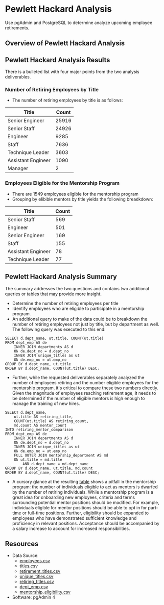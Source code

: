 # Pewlett Hackard Analysis
Use pgAdmin and PostgreSQL to determine analyze upcoming employee retirements.

## Overview of Pewlett Hackard Analysis

## Pewlett Hackard Analysis Results
There is a bulleted list with four major points from the two analysis deliverables.

### Number of Retiring Employees by Title
- The number of retiring employees by title is as follows:

| Title  | Count |
| ------------- | ------------- |
| Senior Engineer | 25916 |
| Senior Staff | 24926 |
| Engineer | 9285 |
| Staff | 7636 |
| Technique Leader | 3603 |
| Assistant Engineer | 1090 |
| Manager | 2 |

### Employees Eligible for the Mentorship Program
- There are 1549 employees eligible for the mentorship program
- Grouping by elibible mentors by title yields the following breadkdown:

| Title  | Count |
| ------------- | ------------- |
| Senior Staff | 569 |
| Engineer | 501 |
| Senior Engineer | 169 |
| Staff | 155 |
| Assistant Engineer | 78 |
| Technique Leader | 77 |
## Pewlett Hackard Analysis Summary
The summary addresses the two questions and contains two additional queries or tables that may provide more insight.
- Determine the number of retiring employees per title
- Identify employees who are eligible to participate in a mentorship program.
- An additional query to make of the data could be to breakdown the number of retiring employees not just by title, but by department as well. The following query was executed to this end:
```
SELECT d.dept_name, ut.title, COUNT(ut.title)
FROM dept_emp AS de
	INNER JOIN departments AS d
	ON de.dept_no = d.dept_no
	INNER JOIN unique_titles as ut
	ON de.emp_no = ut.emp_no
GROUP BY d.dept_name, ut.title
ORDER BY d.dept_name, COUNT(ut.title) DESC;
```
- Further, while the requested deliverables separately analyzed the number of employees retiring and the number eligible employees for the mentorship program, it's critical to compare these two numbers directly. Given the magnitude of employees reaching retirement age, it needs to be determined if the number of eligible mentors is high enough to manage the training of new hires.
```
SELECT d.dept_name,
	ut.title AS retiring_title,
	COUNT(ut.title) AS retiring_count,
	md.count AS mentor_count
INTO retiring_mentor_comparison
FROM dept_emp AS de
	INNER JOIN departments AS d
	ON de.dept_no = d.dept_no
	INNER JOIN unique_titles as ut
	ON de.emp_no = ut.emp_no
	FULL OUTER JOIN mentorship_department AS md
	ON ut.title = md.title
		AND d.dept_name = md.dept_name
GROUP BY d.dept_name, ut.title, md.count
ORDER BY d.dept_name, COUNT(ut.title) DESC;
```

- A cursory glance at the resulting [table]() shows a pitfall in the mentorship program: the number of individuals eligible to act as mentors is dwarfed by the number of retiring individuals. While a mentorship program is a great idea for onboarding new employees, criteria and terms surrounding potential mentor positions should be modified. For example, individuals eligible for mentor positions should be able to opt in for part-time or full-time positions. Further, eligibility should be expanded to employees who have demonstrated sufficient knowledge and proficiency in relevant positions. Acceptance should be accompanied by a salary increase to account for increased responsibilities. 


## Resources
- Data Source: 
  - [employees.csv]()
  - [titles.csv]()
  - [retirement_titles.csv]()
  - [unique_titles.csv]()
  - [retiring_titles.csv]()
  - [dept_emp.csv]()
  - [mentorship_eligibility.csv]()
- Software: pgAdmin 4
